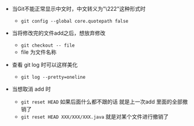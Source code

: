 - 当Git不能正常显示中文时，中文转义为"\222"这种形式时
  - ```git config --global core.quotepath false```

- 当将修改完的文件add之后，想放弃修改
  - ```git checkout -- file```
  - file 为文件名称

- 查看 git log 时可以这样美化
  - ```git log --pretty=oneline```

- 当想取消 add 时
  - ```git reset HEAD``` 如果后面什么都不跟的话 就是上一次add 里面的全部撤销了 
  - ```git reset HEAD XXX/XXX/XXX.java``` 就是对某个文件进行撤销了